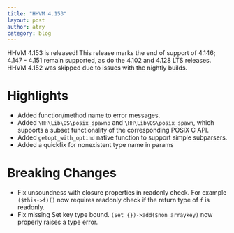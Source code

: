 ```yaml
---
title: "HHVM 4.153"
layout: post
author: atry
category: blog
---
```


HHVM 4.153 is released! This release marks the end of support of 4.146; 4.147 -
4.151 remain supported, as do the 4.102 and 4.128 LTS releases. HHVM 4.152 was
skipped due to issues with the nightly builds.

# Highlights

- Added function/method name to error messages.
- Added `\HH\Lib\OS\posix_spawnp` and `\HH\Lib\OS\posix_spawn`, which supports a
  subset functionality of the corresponding POSIX C API.
- Added `getopt_with_optind` native function to support simple subparsers.
- Added a quickfix for nonexistent type name in params
# Breaking Changes

- Fix unsoundness with closure properties in readonly check. For example
  `($this->f)()` now requires readonly check if the return type of `f` is
  readonly.
- Fix missing Set key type bound. `(Set {})->add($non_arraykey)` now properly
  raises a type error.
